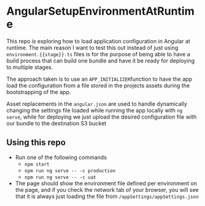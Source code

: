 # AngularSetupEnvironmentAtRuntime
This repo is exploring how to load application configuration in Angular at runtime. The main reason I want to test this out instead of just using `environment.{{stage}}.ts` files is for the purpose of being able to have a build process that can build one bundle and have it be ready for deploying to multiple stages.

The approach taken is to use an `APP_INITIALIZER`function to have the app load the configuration from a file stored in the projects assets during the bootstrapping of the app.

Asset replacements in the `angular.json` are used to handle dynamically changing the settings file loaded while running the app locally with `ng serve`, while for deploying we just upload the desired configuration file with our bundle to the destination S3 bucket

## Using this repo
- Run one of the following commands
	- `npm start`
	- `npm run ng serve -- -c production`
	- `npm run ng serve -- -c uat`
- The page should show the environment file defined per environment on the page, and if you check the network tab of your browser, you will see that it is always just loading the file from `/appSettings/appSettings.json`